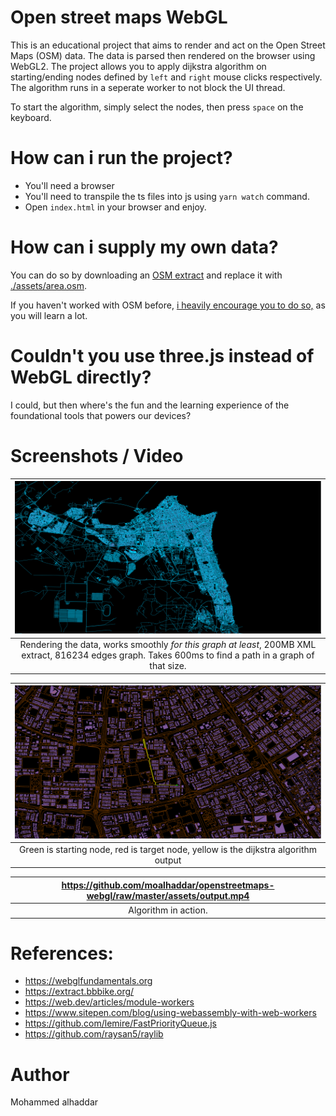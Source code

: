 # Open street maps WebGL
This is an educational project that aims to render and act on the Open Street Maps (OSM) data.
The data is parsed then rendered on the browser using WebGL2. The project allows you to apply dijkstra algorithm
on starting/ending nodes defined by `left` and `right` mouse clicks respectively. The algorithm runs in a seperate worker
to not block the UI thread.

To start the algorithm, simply select the nodes, then press `space` on the keyboard.

# How can i run the project?
- You'll need a browser
- You'll need to transpile the ts files into js using `yarn watch` command.
- Open `index.html` in your browser and enjoy.

# How can i supply my own data?
You can do so by downloading an [OSM extract](https://wiki.openstreetmap.org/wiki/Planet.osm) and replace it with [./assets/area.osm](./assets/area.osm). 

If you haven't worked with OSM before, [i heavily encourage you to do so,](https://wiki.openstreetmap.org/wiki/Main_Page) as you will learn a lot.

# Couldn't you use three.js instead of WebGL directly?
I could, but then where's the fun and the learning experience of the foundational tools that powers our devices?

# Screenshots / Video

| ![Kuwait Overview](./assets/image.png) |
|:--:|
| Rendering the data, works smoothly *for this graph at least*, 200MB XML extract, 816234 edges graph. Takes 600ms to find a path in a graph of that size. |


| ![](./assets/image-1.png) |
|:--:|
| Green is starting node, red is target node, yellow is the dijkstra algorithm output |

| https://github.com/moalhaddar/openstreetmaps-webgl/raw/master/assets/output.mp4 |
|:--:|
| Algorithm in action.|

# References:
- https://webglfundamentals.org
- https://extract.bbbike.org/
- https://web.dev/articles/module-workers
- https://www.sitepen.com/blog/using-webassembly-with-web-workers
- https://github.com/lemire/FastPriorityQueue.js
- https://github.com/raysan5/raylib

# Author
Mohammed alhaddar
